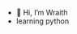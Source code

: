- 👋 Hi, I’m Wraith
- learning python

<!---
Wraith0010/Wraith0010 is a ✨ special ✨ repository because its `README.md` (this file) appears on your GitHub profile.
You can click the Preview link to take a look at your changes.
--->
